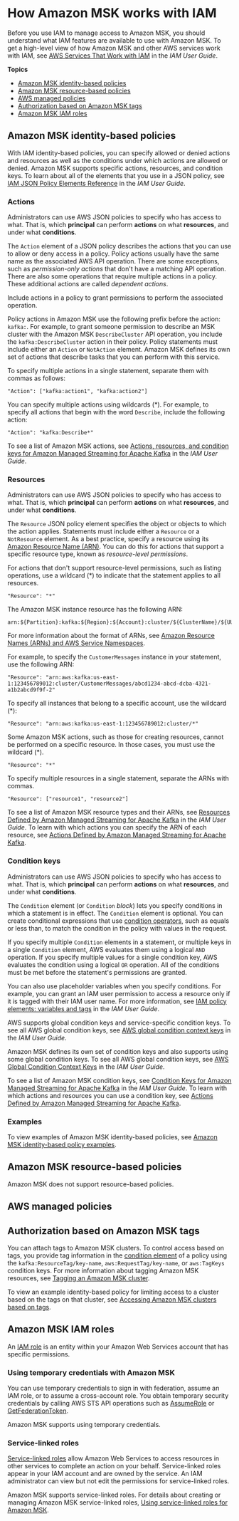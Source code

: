 # How Amazon MSK works with IAM<a name="security_iam_service-with-iam"></a>

Before you use IAM to manage access to Amazon MSK, you should understand what IAM features are available to use with Amazon MSK\. To get a high\-level view of how Amazon MSK and other AWS services work with IAM, see [AWS Services That Work with IAM](https://docs.aws.amazon.com/IAM/latest/UserGuide/reference_aws-services-that-work-with-iam.html) in the *IAM User Guide*\.

**Topics**
+ [Amazon MSK identity\-based policies](#security_iam_service-with-iam-id-based-policies)
+ [Amazon MSK resource\-based policies](#security_iam_service-with-iam-resource-based-policies)
+ [AWS managed policies](#security_iam_service-with-iam-managed-policies)
+ [Authorization based on Amazon MSK tags](#security_iam_service-with-iam-tags)
+ [Amazon MSK IAM roles](#security_iam_service-with-iam-roles)

## Amazon MSK identity\-based policies<a name="security_iam_service-with-iam-id-based-policies"></a>

With IAM identity\-based policies, you can specify allowed or denied actions and resources as well as the conditions under which actions are allowed or denied\. Amazon MSK supports specific actions, resources, and condition keys\. To learn about all of the elements that you use in a JSON policy, see [IAM JSON Policy Elements Reference](https://docs.aws.amazon.com/IAM/latest/UserGuide/reference_policies_elements.html) in the *IAM User Guide*\.

### Actions<a name="security_iam_service-with-iam-id-based-policies-actions"></a>

Administrators can use AWS JSON policies to specify who has access to what\. That is, which **principal** can perform **actions** on what **resources**, and under what **conditions**\.

The `Action` element of a JSON policy describes the actions that you can use to allow or deny access in a policy\. Policy actions usually have the same name as the associated AWS API operation\. There are some exceptions, such as *permission\-only actions* that don't have a matching API operation\. There are also some operations that require multiple actions in a policy\. These additional actions are called *dependent actions*\.

Include actions in a policy to grant permissions to perform the associated operation\.

Policy actions in Amazon MSK use the following prefix before the action: `kafka:`\. For example, to grant someone permission to describe an MSK cluster with the Amazon MSK `DescribeCluster` API operation, you include the `kafka:DescribeCluster` action in their policy\. Policy statements must include either an `Action` or `NotAction` element\. Amazon MSK defines its own set of actions that describe tasks that you can perform with this service\.

To specify multiple actions in a single statement, separate them with commas as follows:

```
"Action": ["kafka:action1", "kafka:action2"]
```

You can specify multiple actions using wildcards \(\*\)\. For example, to specify all actions that begin with the word `Describe`, include the following action:

```
"Action": "kafka:Describe*"
```



To see a list of Amazon MSK actions, see [Actions, resources, and condition keys for Amazon Managed Streaming for Apache Kafka](https://docs.aws.amazon.com/service-authorization/latest/reference/list_amazonmanagedstreamingforapachekafka.html) in the *IAM User Guide*\.

### Resources<a name="security_iam_service-with-iam-id-based-policies-resources"></a>

Administrators can use AWS JSON policies to specify who has access to what\. That is, which **principal** can perform **actions** on what **resources**, and under what **conditions**\.

The `Resource` JSON policy element specifies the object or objects to which the action applies\. Statements must include either a `Resource` or a `NotResource` element\. As a best practice, specify a resource using its [Amazon Resource Name \(ARN\)](https://docs.aws.amazon.com/general/latest/gr/aws-arns-and-namespaces.html)\. You can do this for actions that support a specific resource type, known as *resource\-level permissions*\.

For actions that don't support resource\-level permissions, such as listing operations, use a wildcard \(\*\) to indicate that the statement applies to all resources\.

```
"Resource": "*"
```



The Amazon MSK instance resource has the following ARN:

```
arn:${Partition}:kafka:${Region}:${Account}:cluster/${ClusterName}/${UUID}
```

For more information about the format of ARNs, see [Amazon Resource Names \(ARNs\) and AWS Service Namespaces](https://docs.aws.amazon.com/general/latest/gr/aws-arns-and-namespaces.html)\.

For example, to specify the `CustomerMessages` instance in your statement, use the following ARN:

```
"Resource": "arn:aws:kafka:us-east-1:123456789012:cluster/CustomerMessages/abcd1234-abcd-dcba-4321-a1b2abcd9f9f-2"
```

To specify all instances that belong to a specific account, use the wildcard \(\*\):

```
"Resource": "arn:aws:kafka:us-east-1:123456789012:cluster/*"
```

Some Amazon MSK actions, such as those for creating resources, cannot be performed on a specific resource\. In those cases, you must use the wildcard \(\*\)\.

```
"Resource": "*"
```

To specify multiple resources in a single statement, separate the ARNs with commas\. 

```
"Resource": ["resource1", "resource2"]
```

To see a list of Amazon MSK resource types and their ARNs, see [Resources Defined by Amazon Managed Streaming for Apache Kafka](https://docs.aws.amazon.com/IAM/latest/UserGuide/list_amazonmanagedstreamingforkafka.html#amazonmanagedstreamingforkafka-resources-for-iam-policies) in the *IAM User Guide*\. To learn with which actions you can specify the ARN of each resource, see [Actions Defined by Amazon Managed Streaming for Apache Kafka](https://docs.aws.amazon.com/IAM/latest/UserGuide/list_amazonmanagedstreamingforkafka.html#amazonmanagedstreamingforkafka-actions-as-permissions)\.

### Condition keys<a name="security_iam_service-with-iam-id-based-policies-conditionkeys"></a>

Administrators can use AWS JSON policies to specify who has access to what\. That is, which **principal** can perform **actions** on what **resources**, and under what **conditions**\.

The `Condition` element \(or `Condition` *block*\) lets you specify conditions in which a statement is in effect\. The `Condition` element is optional\. You can create conditional expressions that use [condition operators](https://docs.aws.amazon.com/IAM/latest/UserGuide/reference_policies_elements_condition_operators.html), such as equals or less than, to match the condition in the policy with values in the request\. 

If you specify multiple `Condition` elements in a statement, or multiple keys in a single `Condition` element, AWS evaluates them using a logical `AND` operation\. If you specify multiple values for a single condition key, AWS evaluates the condition using a logical `OR` operation\. All of the conditions must be met before the statement's permissions are granted\.

 You can also use placeholder variables when you specify conditions\. For example, you can grant an IAM user permission to access a resource only if it is tagged with their IAM user name\. For more information, see [IAM policy elements: variables and tags](https://docs.aws.amazon.com/IAM/latest/UserGuide/reference_policies_variables.html) in the *IAM User Guide*\. 

AWS supports global condition keys and service\-specific condition keys\. To see all AWS global condition keys, see [AWS global condition context keys](https://docs.aws.amazon.com/IAM/latest/UserGuide/reference_policies_condition-keys.html) in the *IAM User Guide*\.

Amazon MSK defines its own set of condition keys and also supports using some global condition keys\. To see all AWS global condition keys, see [AWS Global Condition Context Keys](https://docs.aws.amazon.com/IAM/latest/UserGuide/reference_policies_condition-keys.html) in the *IAM User Guide*\.



To see a list of Amazon MSK condition keys, see [Condition Keys for Amazon Managed Streaming for Apache Kafka](https://docs.aws.amazon.com/IAM/latest/UserGuide/list_amazonmanagedstreamingforkafka.html#amazonmanagedstreamingforkafka-policy-keys) in the *IAM User Guide*\. To learn with which actions and resources you can use a condition key, see [Actions Defined by Amazon Managed Streaming for Apache Kafka](https://docs.aws.amazon.com/IAM/latest/UserGuide/list_amazonmanagedstreamingforkafka.html#amazonmanagedstreamingforkafka-actions-as-permissions)\.

### Examples<a name="security_iam_service-with-iam-id-based-policies-examples"></a>



To view examples of Amazon MSK identity\-based policies, see [Amazon MSK identity\-based policy examples](security_iam_id-based-policy-examples.md)\.

## Amazon MSK resource\-based policies<a name="security_iam_service-with-iam-resource-based-policies"></a>

Amazon MSK does not support resource\-based policies\.

## AWS managed policies<a name="security_iam_service-with-iam-managed-policies"></a>



## Authorization based on Amazon MSK tags<a name="security_iam_service-with-iam-tags"></a>

You can attach tags to Amazon MSK clusters\. To control access based on tags, you provide tag information in the [condition element](https://docs.aws.amazon.com/IAM/latest/UserGuide/reference_policies_elements_condition.html) of a policy using the `kafka:ResourceTag/key-name`, `aws:RequestTag/key-name`, or `aws:TagKeys` condition keys\. For more information about tagging Amazon MSK resources, see [Tagging an Amazon MSK cluster](msk-tagging.md)\.

To view an example identity\-based policy for limiting access to a cluster based on the tags on that cluster, see [Accessing Amazon MSK clusters based on tags](security_iam_id-based-policy-examples.md#security_iam_id-based-policy-examples-view-widget-tags)\.

## Amazon MSK IAM roles<a name="security_iam_service-with-iam-roles"></a>

An [IAM role](https://docs.aws.amazon.com/IAM/latest/UserGuide/id_roles.html) is an entity within your Amazon Web Services account that has specific permissions\.

### Using temporary credentials with Amazon MSK<a name="security_iam_service-with-iam-roles-tempcreds"></a>

You can use temporary credentials to sign in with federation, assume an IAM role, or to assume a cross\-account role\. You obtain temporary security credentials by calling AWS STS API operations such as [AssumeRole](https://docs.aws.amazon.com/STS/latest/APIReference/API_AssumeRole.html) or [GetFederationToken](https://docs.aws.amazon.com/STS/latest/APIReference/API_GetFederationToken.html)\. 

Amazon MSK supports using temporary credentials\. 

### Service\-linked roles<a name="security_iam_service-with-iam-roles-service-linked"></a>

[Service\-linked roles](https://docs.aws.amazon.com/IAM/latest/UserGuide/id_roles_terms-and-concepts.html#iam-term-service-linked-role) allow Amazon Web Services to access resources in other services to complete an action on your behalf\. Service\-linked roles appear in your IAM account and are owned by the service\. An IAM administrator can view but not edit the permissions for service\-linked roles\.

Amazon MSK supports service\-linked roles\. For details about creating or managing Amazon MSK service\-linked roles, [Using service\-linked roles for Amazon MSK](using-service-linked-roles.md)\.